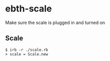 # ebth-scale

Make sure the scale is plugged in and turned on

## Scale

    $ irb -r ./scale.rb
    > scale = Scale.new
